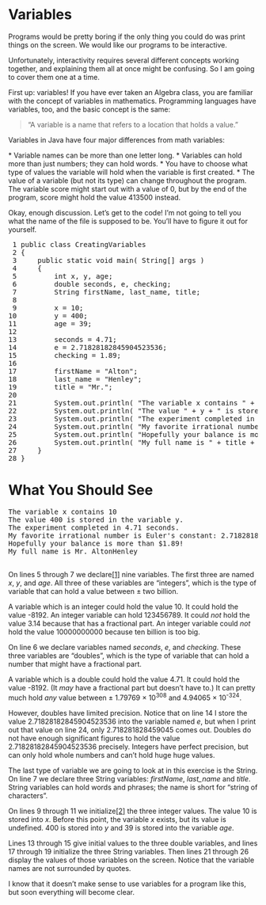 # Variables

Programs would be pretty boring if the only thing you could do was print things on the screen. We would like our programs to be interactive.

Unfortunately, interactivity requires several different concepts working together, and explaining them all at once might be confusing. So I am going to cover them one at a time.

First up: variables! If you have ever taken an Algebra class, you are familiar with the concept of variables in mathematics. Programming languages have variables, too, and the basic concept is the same:
<blockquote>&ldquo;A variable is a name that refers to a location that holds a value.&rdquo;</blockquote>
<p>Variables in Java have four major differences from math variables:</p>
* Variable names can be more than one letter long.
* Variables can hold more than just numbers; they can hold words.
* You have to choose what type of values the variable will hold when the variable is first created.
* The value of a variable (but not its type) can change 
throughout the program. The variable score might start out with a value of 0, but by the end of the program, score might hold the value 413500 instead.

<p>Okay, enough discussion. Let&rsquo;s get to the code! I&rsquo;m not going to tell you what the name of the file is supposed to be. You&rsquo;ll have to figure it out for yourself.</p>
<pre class="code java literal-block"><span class="ln"> 1 </span><span class="keyword declaration">public</span> <span class="keyword declaration">class</span> <span class="name class">CreatingVariables</span>
<span class="ln"> 2 </span><span class="operator">{</span>
<span class="ln"> 3 </span>    <span class="keyword declaration">public</span> <span class="keyword declaration">static</span> <span class="keyword type">void</span> <span class="name function">main</span><span class="operator">(</span> <span class="name">String</span><span class="operator">[]</span> <span class="name">args</span> <span class="operator">)</span>
<span class="ln"> 4 </span>    <span class="operator">{</span>
<span class="ln"> 5 </span>        <span class="keyword type">int</span> <span class="name">x</span><span class="operator">,</span> <span class="name">y</span><span class="operator">,</span> <span class="name">age</span><span class="operator">;</span>
<span class="ln"> 6 </span>        <span class="keyword type">double</span> <span class="name">seconds</span><span class="operator">,</span> <span class="name">e</span><span class="operator">,</span> <span class="name">checking</span><span class="operator">;</span>
<span class="ln"> 7 </span>        <span class="name">String</span> <span class="name">firstName</span><span class="operator">,</span> <span class="name">last_name</span><span class="operator">,</span> <span class="name">title</span><span class="operator">;</span>
<span class="ln"> 8 </span>
<span class="ln"> 9 </span>        <span class="name">x</span> <span class="operator">=</span> <span class="literal number integer">10</span><span class="operator">;</span>
<span class="ln">10 </span>        <span class="name">y</span> <span class="operator">=</span> <span class="literal number integer">400</span><span class="operator">;</span>
<span class="ln">11 </span>        <span class="name">age</span> <span class="operator">=</span> <span class="literal number integer">39</span><span class="operator">;</span>
<span class="ln">12 </span>
<span class="ln">13 </span>        <span class="name">seconds</span> <span class="operator">=</span> <span class="literal number float">4.71</span><span class="operator">;</span>
<span class="ln">14 </span>        <span class="name">e</span> <span class="operator">=</span> <span class="literal number float">2.71828182845904523536</span><span class="operator">;</span>
<span class="ln">15 </span>        <span class="name">checking</span> <span class="operator">=</span> <span class="literal number float">1.89</span><span class="operator">;</span>
<span class="ln">16 </span>
<span class="ln">17 </span>        <span class="name">firstName</span> <span class="operator">=</span> <span class="literal string">"Alton"</span><span class="operator">;</span>
<span class="ln">18 </span>        <span class="name">last_name</span> <span class="operator">=</span> <span class="literal string">"Henley"</span><span class="operator">;</span>
<span class="ln">19 </span>        <span class="name">title</span> <span class="operator">=</span> <span class="literal string">"Mr."</span><span class="operator">;</span>
<span class="ln">20 </span>
<span class="ln">21 </span>        <span class="name">System</span><span class="operator">.</span><span class="name attribute">out</span><span class="operator">.</span><span class="name attribute">println</span><span class="operator">(</span> <span class="literal string">"The variable x contains "</span> <span class="operator">+</span> <span class="name">x</span> <span class="operator">);</span>
<span class="ln">22 </span>        <span class="name">System</span><span class="operator">.</span><span class="name attribute">out</span><span class="operator">.</span><span class="name attribute">println</span><span class="operator">(</span> <span class="literal string">"The value "</span> <span class="operator">+</span> <span class="name">y</span> <span class="operator">+</span> <span class="literal string">" is stored in the variable y."</span> <span class="operator">);</span>
<span class="ln">23 </span>        <span class="name">System</span><span class="operator">.</span><span class="name attribute">out</span><span class="operator">.</span><span class="name attribute">println</span><span class="operator">(</span> <span class="literal string">"The experiment completed in "</span> <span class="operator">+</span> <span class="name">seconds</span> <span class="operator">+</span> <span class="literal string">" seconds."</span> <span class="operator">);</span>
<span class="ln">24 </span>        <span class="name">System</span><span class="operator">.</span><span class="name attribute">out</span><span class="operator">.</span><span class="name attribute">println</span><span class="operator">(</span> <span class="literal string">"My favorite irrational number is Euler's constant: "</span> <span class="operator">+</span> <span class="name">e</span> <span class="operator">);</span>
<span class="ln">25 </span>        <span class="name">System</span><span class="operator">.</span><span class="name attribute">out</span><span class="operator">.</span><span class="name attribute">println</span><span class="operator">(</span> <span class="literal string">"Hopefully your balance is more than $"</span> <span class="operator">+</span> <span class="name">checking</span> <span class="operator">+</span> <span class="literal string">"!"</span> <span class="operator">);</span>
<span class="ln">26 </span>        <span class="name">System</span><span class="operator">.</span><span class="name attribute">out</span><span class="operator">.</span><span class="name attribute">println</span><span class="operator">(</span> <span class="literal string">"My full name is "</span> <span class="operator">+</span> <span class="name">title</span> <span class="operator">+</span> <span class="literal string">" "</span> <span class="operator">+</span> <span class="name">firstName</span> <span class="operator">+</span> <span class="name">last_name</span> <span class="operator">);</span>
<span class="ln">27 </span>    <span class="operator">}</span>
<span class="ln">28 </span><span class="operator">}</span>
</pre>
<div id="what-you-should-see" class="section">
<h1>What You Should See</h1>
<pre class="terminal literal-block">The variable x contains 10
The value 400 is stored in the variable y.
The experiment completed in 4.71 seconds.
My favorite irrational number is Euler's constant: 2.718281828459045
Hopefully your balance is more than $1.89!
My full name is Mr. AltonHenley

</pre>
<p>On lines 5 through 7 we declare<a id="id1" class="footnote-reference" href="#declare">[1]</a> nine variables. The first three are named <em>x</em>, <em>y</em>, and <em>age</em>. All three of these variables are &ldquo;integers&rdquo;, which is the type of variable that can hold a value between &plusmn; two billion.</p>
<p>A variable which is an integer could hold the value 10. It could hold the value <span class="pre">-8192</span>. An integer variable can hold 123456789. It could <em>not</em> hold the value 3.14 because that has a fractional part. An integer variable could <em>not</em> hold the value 10000000000 because ten billion is too big.</p>
<p>On line 6 we declare variables named <em>seconds</em>, <em>e</em>, and <em>checking</em>. These three variables are &ldquo;doubles&rdquo;, which is the type of variable that can hold a number that might have a fractional part.</p>
<p>A variable which is a double could hold the value 4.71. It could hold the value <span class="pre">-8192</span>. (It <em>may</em> have a fractional part but doesn&rsquo;t have to.) It can pretty much hold <em>any</em> value between &plusmn; 1.79769 &times; 10<sup>308</sup> and 4.94065 &times; 10<sup>-324</sup>.</p>
<p>However, doubles have limited precision. Notice that on line 14 I store the value 2.71828182845904523536 into the variable named <em>e</em>, but when I print out that value on line 24, only 2.718281828459045 comes out. Doubles do not have enough significant figures to hold the value 2.71828182845904523536 precisely. Integers have perfect precision, but can only hold whole numbers and can&rsquo;t hold huge huge values.</p>
<p>The last type of variable we are going to look at in this exercise is the String. On line 7 we declare three String variables: <em>firstName</em>, <em>last_name</em> and <em>title</em>. String variables can hold words and phrases; the name is short for &ldquo;string of characters&rdquo;.</p>
<p>On lines 9 through 11 we initialize<a id="id2" class="footnote-reference" href="#initialize">[2]</a> the three integer values. The value 10 is stored into <em>x</em>. Before this point, the variable <em>x</em> exists, but its value is undefined. 400 is stored into <em>y</em> and 39 is stored into the variable <em>age</em>.</p>
<p>Lines 13 through 15 give initial values to the three double variables, and lines 17 through 19 initialize the three String variables. Then lines 21 through 26 display the values of those variables on the screen. Notice that the variable names are not surrounded by quotes.</p>
<p>I know that it doesn&rsquo;t make sense to use variables for a program like this, but soon everything will become clear.</p>
</div>
